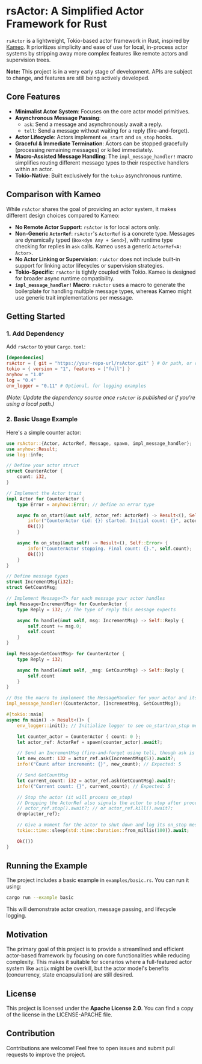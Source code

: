 # rsActor: A Simplified Actor Framework for Rust

`rsActor` is a lightweight, Tokio-based actor framework in Rust, inspired by [Kameo](https://github.com/Nugine/kameo). It prioritizes simplicity and ease of use for local, in-process actor systems by stripping away more complex features like remote actors and supervision trees.

**Note:** This project is in a very early stage of development. APIs are subject to change, and features are still being actively developed.

## Core Features

*   **Minimalist Actor System**: Focuses on the core actor model primitives.
*   **Asynchronous Message Passing**:
    *   `ask`: Send a message and asynchronously await a reply.
    *   `tell`: Send a message without waiting for a reply (fire-and-forget).
*   **Actor Lifecycle**: Actors implement `on_start` and `on_stop` hooks.
*   **Graceful & Immediate Termination**: Actors can be stopped gracefully (processing remaining messages) or killed immediately.
*   **Macro-Assisted Message Handling**: The `impl_message_handler!` macro simplifies routing different message types to their respective handlers within an actor.
*   **Tokio-Native**: Built exclusively for the `tokio` asynchronous runtime.

## Comparison with Kameo

While `rsActor` shares the goal of providing an actor system, it makes different design choices compared to Kameo:

*   **No Remote Actor Support**: `rsActor` is for local actors only.
*   **Non-Generic `ActorRef`**: `rsActor`'s `ActorRef` is a concrete type. Messages are dynamically typed (`Box<dyn Any + Send>`), with runtime type checking for replies in `ask` calls. Kameo uses a generic `ActorRef<A: Actor>`.
*   **No Actor Linking or Supervision**: `rsActor` does not include built-in support for linking actor lifecycles or supervision strategies.
*   **Tokio-Specific**: `rsActor` is tightly coupled with Tokio. Kameo is designed for broader async runtime compatibility.
*   **`impl_message_handler!` Macro**: `rsActor` uses a macro to generate the boilerplate for handling multiple message types, whereas Kameo might use generic trait implementations per message.

## Getting Started

### 1. Add Dependency

Add `rsActor` to your `Cargo.toml`:

```toml
[dependencies]
rsActor = { git = "https://your-repo-url/rsActor.git" } # Or path, or crates.io version when published
tokio = { version = "1", features = ["full"] }
anyhow = "1.0"
log = "0.4"
env_logger = "0.11" # Optional, for logging examples
```

*(Note: Update the dependency source once `rsActor` is published or if you're using a local path.)*

### 2. Basic Usage Example

Here's a simple counter actor:

```rust
use rsActor::{Actor, ActorRef, Message, spawn, impl_message_handler};
use anyhow::Result;
use log::info;

// Define your actor struct
struct CounterActor {
    count: i32,
}

// Implement the Actor trait
impl Actor for CounterActor {
    type Error = anyhow::Error; // Define an error type

    async fn on_start(&mut self, actor_ref: ActorRef) -> Result<(), Self::Error> {
        info!("CounterActor (id: {}) started. Initial count: {}", actor_ref.id(), self.count);
        Ok(())
    }

    async fn on_stop(&mut self) -> Result<(), Self::Error> {
        info!("CounterActor stopping. Final count: {}.", self.count);
        Ok(())
    }
}

// Define message types
struct IncrementMsg(i32);
struct GetCountMsg;

// Implement Message<T> for each message your actor handles
impl Message<IncrementMsg> for CounterActor {
    type Reply = i32; // The type of reply this message expects

    async fn handle(&mut self, msg: IncrementMsg) -> Self::Reply {
        self.count += msg.0;
        self.count
    }
}

impl Message<GetCountMsg> for CounterActor {
    type Reply = i32;

    async fn handle(&mut self, _msg: GetCountMsg) -> Self::Reply {
        self.count
    }
}

// Use the macro to implement the MessageHandler for your actor and its messages
impl_message_handler!(CounterActor, [IncrementMsg, GetCountMsg]);

#[tokio::main]
async fn main() -> Result<()> {
    env_logger::init(); // Initialize logger to see on_start/on_stop messages

    let counter_actor = CounterActor { count: 0 };
    let actor_ref: ActorRef = spawn(counter_actor).await?;

    // Send an IncrementMsg (fire-and-forget using tell, though ask is used here for demo)
    let new_count: i32 = actor_ref.ask(IncrementMsg(5)).await?;
    info!("Count after increment: {}", new_count); // Expected: 5

    // Send GetCountMsg
    let current_count: i32 = actor_ref.ask(GetCountMsg).await?;
    info!("Current count: {}", current_count); // Expected: 5

    // Stop the actor (it will process on_stop)
    // Dropping the ActorRef also signals the actor to stop after processing existing messages.
    // actor_ref.stop().await?; // or actor_ref.kill().await?;
    drop(actor_ref);

    // Give a moment for the actor to shut down and log its on_stop message
    tokio::time::sleep(std::time::Duration::from_millis(100)).await;

    Ok(())
}
```

## Running the Example

The project includes a basic example in `examples/basic.rs`. You can run it using:

```bash
cargo run --example basic
```

This will demonstrate actor creation, message passing, and lifecycle logging.

## Motivation

The primary goal of this project is to provide a streamlined and efficient actor-based framework by focusing on core functionalities while reducing complexity. This makes it suitable for scenarios where a full-featured actor system like `actix` might be overkill, but the actor model's benefits (concurrency, state encapsulation) are still desired.

## License

This project is licensed under the **Apache License 2.0**. You can find a copy of the license in the LICENSE-APACHE file.

## Contribution

Contributions are welcome! Feel free to open issues and submit pull requests to improve the project.

